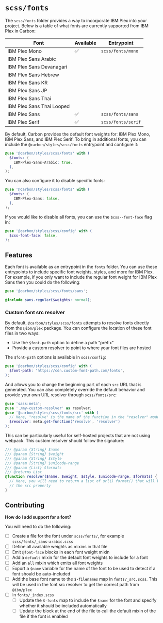 # `scss/fonts`

The `scss/fonts` folder provides a way to incorporate IBM Plex into your
project. Below is a table of what fonts are currently supported from IBM Plex in
Carbon:

| Font                      | Available | Entrypoint         |
| ------------------------- | --------- | ------------------ |
| IBM Plex Mono             | ✅        | `scss/fonts/mono`  |
| IBM Plex Sans Arabic      |           |                    |
| IBM Plex Sans Devanagari  |           |                    |
| IBM Plex Sans Hebrew      |           |                    |
| IBM Plex Sans KR          |           |                    |
| IBM Plex Sans JP          |           |                    |
| IBM Plex Sans Thai        |           |                    |
| IBM Plex Sans Thai Looped |           |                    |
| IBM Plex Sans             | ✅        | `scss/fonts/sans`  |
| IBM Plex Serif            | ✅        | `scss/fonts/serif` |

By default, Carbon provides the default font weights for: IBM Plex Mono, IBM
Plex Sans, and IBM Plex Serif. To bring in additional fonts, you can include the
`@carbon/styles/scss/fonts` entrypoint and configure it:

```scss
@use '@carbon/styles/scss/fonts' with (
  $fonts: (
    IBM-Plex-Sans-Arabic: true,
  ),
);
```

You can also configure it to disable specific fonts:

```scss
@use '@carbon/styles/scss/fonts' with (
  $fonts: (
    IBM-Plex-Sans: false,
  ),
);
```

If you would like to disable all fonts, you can use the `$css--font-face` flag
in:

```scss
@use '@carbon/styles/scss/config' with (
  $css-font-face: false,
);
```

## Features

Each font is available as an entrypoint in the `fonts` folder. You can use these
entrypoints to include specific font weights, styles, and more for IBM Plex. For
example, if you only want to include the regular font weight for IBM Plex Sans
then you could do the following:

```scss
@use '@carbon/styles/scss/fonts/sans';

@include sans.regular($weights: normal);
```

### Custom font src resolver

By default, `@carbon/styles/scss/fonts` attempts to resolve fonts directly from
the `@ibm/plex` package. You can configure the location of these font files in
two ways:

- Use the `$font-path` option to define a path "prefix"
- Provide a custom resolver to point to where your font files are hosted

The `$font-path` options is available in `scss/config`:

```scss
@use '@carbon/styles/scss/config' with (
  $font-path: 'https://cdn.custom-font-path.com/fonts',
);
```

And allows you to change the beginning part of each `src` URL that is generated.
You can also completely override the default behavior and provide your own URL
resolver through `scss/fonts/src`:

```scss
@use 'sass:meta';
@use './my-custom-resolver' as resolver;
@use '@carbon/styles/scss/fonts/src' with (
  // Here, "resolve" is the name of the function in the "resolver" module
  $resolver: meta.get-function('resolve', 'resolver')
);
```

This can be particularly useful for self-hosted projects that are not using
webpack. This custom resolver should follow the signature:

```scss
/// @param {String} $name
/// @param {String} $weight
/// @param {String} $style
/// @param {String} $unicode-range
/// @param {List} $formats
/// @returns List
@function resolver($name, $weight, $style, $unicode-range, $formats) {
  // Here, you will need to return a list of url() format() that will be used in
  // the src property
}
```

## Contributing

**How do I add support for a font?**

You will need to do the following:

- [ ] Create a file for the font under `scss/fonts/`, for example
      `scss/fonts/_sans-arabic.scss`
- [ ] Define all available weights as mixins in that file
- [ ] Emit `@font-face` blocks in each font weight mixin
- [ ] Add a `default` mixin for the default font weights to include for a font
- [ ] Add an `all` mixin which emits all font weights
- [ ] Export a `$name` variable for the name of the font to be used to detect if
      a font should be auto-included
- [ ] Add the base font name to the `$-filenames` map in `fonts/_src.scss`. This
      will be used in the font src resolver to get the correct path from
      `@ibm/plex`
- [ ] In `fonts/_index.scss`
  - [ ] Update the `$-fonts` map to include the `$name` for the font and specify
        whether it should be included automatically
  - [ ] Update the block at the end of the file to call the default mixin of the
        file if the font is enabled
